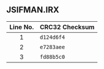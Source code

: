 ## JSIFMAN.IRX

Line No. | CRC32 Checksum
:-------:| --------------
1        | ``d124d6f4``
2        | ``e7283aee``
3        | ``fd88b5c0``
